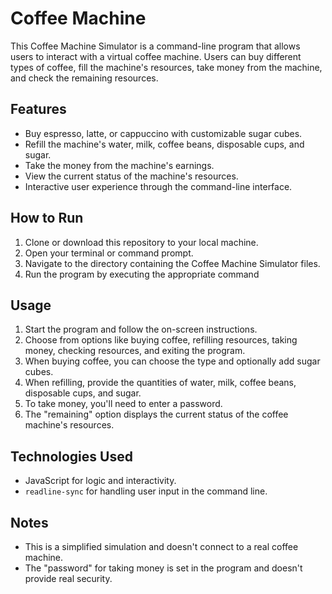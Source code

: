 # Coffee Machine

This Coffee Machine Simulator is a command-line program that allows users to interact with a virtual coffee machine. Users can buy different types of coffee, fill the machine's resources, take money from the machine, and check the remaining resources.

## Features

- Buy espresso, latte, or cappuccino with customizable sugar cubes.
- Refill the machine's water, milk, coffee beans, disposable cups, and sugar.
- Take the money from the machine's earnings.
- View the current status of the machine's resources.
- Interactive user experience through the command-line interface.

## How to Run

1. Clone or download this repository to your local machine.
2. Open your terminal or command prompt.
3. Navigate to the directory containing the Coffee Machine Simulator files.
4. Run the program by executing the appropriate command 

## Usage

1. Start the program and follow the on-screen instructions.
2. Choose from options like buying coffee, refilling resources, taking money, checking resources, and exiting the program.
3. When buying coffee, you can choose the type and optionally add sugar cubes.
4. When refilling, provide the quantities of water, milk, coffee beans, disposable cups, and sugar.
5. To take money, you'll need to enter a password.
6. The "remaining" option displays the current status of the coffee machine's resources.

## Technologies Used

- JavaScript for logic and interactivity.
- `readline-sync` for handling user input in the command line.

## Notes

- This is a simplified simulation and doesn't connect to a real coffee machine.
- The "password" for taking money is set in the program and doesn't provide real security.


